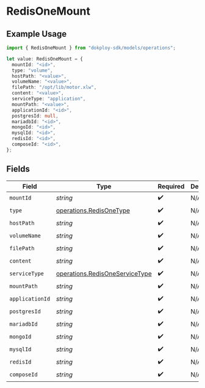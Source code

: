 # RedisOneMount

## Example Usage

```typescript
import { RedisOneMount } from "dokploy-sdk/models/operations";

let value: RedisOneMount = {
  mountId: "<id>",
  type: "volume",
  hostPath: "<value>",
  volumeName: "<value>",
  filePath: "/opt/lib/motor.xlw",
  content: "<value>",
  serviceType: "application",
  mountPath: "<value>",
  applicationId: "<id>",
  postgresId: null,
  mariadbId: "<id>",
  mongoId: "<id>",
  mysqlId: "<id>",
  redisId: "<id>",
  composeId: "<id>",
};
```

## Fields

| Field                                                                            | Type                                                                             | Required                                                                         | Description                                                                      |
| -------------------------------------------------------------------------------- | -------------------------------------------------------------------------------- | -------------------------------------------------------------------------------- | -------------------------------------------------------------------------------- |
| `mountId`                                                                        | *string*                                                                         | :heavy_check_mark:                                                               | N/A                                                                              |
| `type`                                                                           | [operations.RedisOneType](../../models/operations/redisonetype.md)               | :heavy_check_mark:                                                               | N/A                                                                              |
| `hostPath`                                                                       | *string*                                                                         | :heavy_check_mark:                                                               | N/A                                                                              |
| `volumeName`                                                                     | *string*                                                                         | :heavy_check_mark:                                                               | N/A                                                                              |
| `filePath`                                                                       | *string*                                                                         | :heavy_check_mark:                                                               | N/A                                                                              |
| `content`                                                                        | *string*                                                                         | :heavy_check_mark:                                                               | N/A                                                                              |
| `serviceType`                                                                    | [operations.RedisOneServiceType](../../models/operations/redisoneservicetype.md) | :heavy_check_mark:                                                               | N/A                                                                              |
| `mountPath`                                                                      | *string*                                                                         | :heavy_check_mark:                                                               | N/A                                                                              |
| `applicationId`                                                                  | *string*                                                                         | :heavy_check_mark:                                                               | N/A                                                                              |
| `postgresId`                                                                     | *string*                                                                         | :heavy_check_mark:                                                               | N/A                                                                              |
| `mariadbId`                                                                      | *string*                                                                         | :heavy_check_mark:                                                               | N/A                                                                              |
| `mongoId`                                                                        | *string*                                                                         | :heavy_check_mark:                                                               | N/A                                                                              |
| `mysqlId`                                                                        | *string*                                                                         | :heavy_check_mark:                                                               | N/A                                                                              |
| `redisId`                                                                        | *string*                                                                         | :heavy_check_mark:                                                               | N/A                                                                              |
| `composeId`                                                                      | *string*                                                                         | :heavy_check_mark:                                                               | N/A                                                                              |